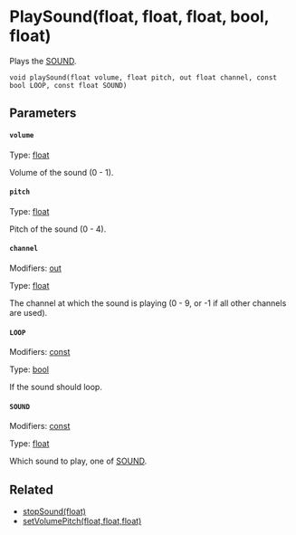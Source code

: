 

# PlaySound(float, float, float, bool, float)

Plays the [SOUND](#SOUND).

```
void playSound(float volume, float pitch, out float channel, const bool LOOP, const float SOUND)
```

## Parameters

#### `volume`
Type: [float](/MdDocs/Types/Float.md)

Volume of the sound (0 - 1).

#### `pitch`
Type: [float](/MdDocs/Types/Float.md)

Pitch of the sound (0 - 4).

#### `channel`
Modifiers: [out](/MdDocs/Modifiers/Out.md)

Type: [float](/MdDocs/Types/Float.md)

The channel at which the sound is playing (0 - 9, or -1 if all other channels are used).

#### `LOOP`
Modifiers: [const](/MdDocs/Modifiers/Constant.md)

Type: [bool](/MdDocs/Types/Bool.md)

If the sound should loop.

#### `SOUND`
Modifiers: [const](/MdDocs/Modifiers/Constant.md)

Type: [float](/MdDocs/Types/Float.md)

Which sound to play, one of [SOUND](/MdDocs/Constants/SOUND.md).

## Related

 - [stopSound(float)](/MdDocs/Functions/Sound/StopSound.float.md)
 - [setVolumePitch(float,float,float)](/MdDocs/Functions/Sound/SetVolumePitch.float.float.float.md)


